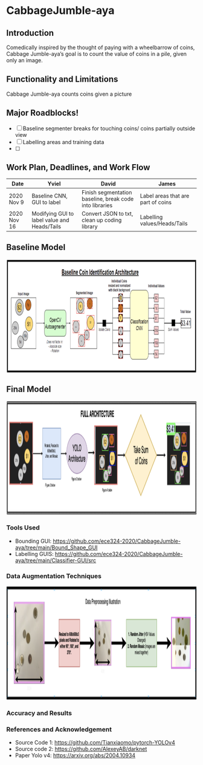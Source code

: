 # CabbageJumble-aya

## Introduction
Comedically inspired by the thought of paying with a wheelbarrow of coins, Cabbage Jumble-aya’s goal is to count the value of coins in a pile, given only an image. 

## Functionality and Limitations
Cabbage Jumble-aya counts coins given a picture

### 

## Major Roadblocks!
-[ ] Baseline segmenter breaks for touching coins/ coins partially outside view
-[ ] Labelling areas and training data
-[ ] 

## Work Plan, Deadlines, and Work Flow
|Date|Yviel|David|James|
|---|---|---|---|
|2020 Nov 9|Baseline CNN, GUI to label|Finish segmentation baseline, break code into libraries|Label areas that are part of coins|
|2020 Nov 16|Modifying GUI to label value and Heads/Tails|Convert JSON to txt, clean up coding library|Labelling values/Heads/Tails|

## Baseline Model
<img src = "https://github.com/ece324-2020/CabbageJumble-aya/blob/main/Images/baseline.png" width = "1000" height = "300">


## Final Model
<img src = "https://github.com/ece324-2020/CabbageJumble-aya/blob/main/Images/Full_arc.png" width = "1000" height = "300">

### Tools Used
- Bounding GUI: https://github.com/ece324-2020/CabbageJumble-aya/tree/main/Bound_Shape_GUI
- Labelling GUIS: https://github.com/ece324-2020/CabbageJumble-aya/tree/main/Classifier-GUI/src

### Data Augmentation Techniques
<img src = "https://github.com/ece324-2020/CabbageJumble-aya/blob/main/Images/DataProc.png" width = "1000" height = "300">

### Accuracy and Results


### References and Acknowledgement
- Source Code 1: https://github.com/Tianxiaomo/pytorch-YOLOv4
- Source code 2: https://github.com/AlexeyAB/darknet
- Paper Yolo v4: https://arxiv.org/abs/2004.10934
